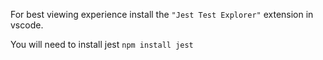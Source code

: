 For best viewing experience install the `"Jest Test Explorer"` extension in vscode.

You will need to install jest `npm install jest`
